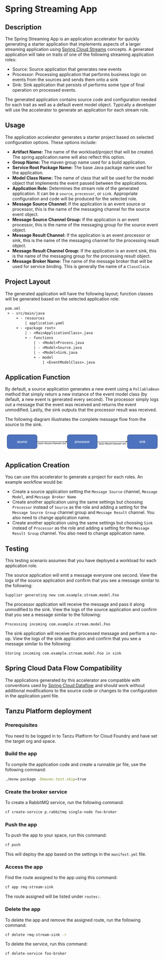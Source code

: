 # Spring Streaming App

## Description

The Spring Streaming App is an application accelerator for quickly generating a starter application that implements aspects of a larger streaming application
using [Spring Cloud Streams](https://docs.spring.io/spring-cloud-stream/docs/current/reference/html/) concepts.  A generated application will take on traits of one of the following streaming application roles:

- Source: Source application that generates new events
- Processor: Processing application that performs business logic on events from the sources and sends them onto a sink
- Sink: Sink application that persists of performs some type of final operation on processed events.

The generated application contains source code and configuration needed for each trait as well as a default event model object.  Typically a developer will use
the accelerator to generate an application for each stream role.

## Usage

The application accelerator generates a starter project based on selected configuration options.  These options include:

* **Artifact Name:**  The name of the workload/project that will be created.  The spring.application.name will also reflect this option.
* **Group Name:** The maven group name used for a build application.
* **Service Root Package Name:**  The base Java package name used for the application.
* **Model Class Name:**  The name of class that will be used for the model object that implements the event passed between the applications.
* **Application Role:** Determines the stream role of the generated application.  It can be a `source`, `processor`, or `sink`.  Appropriate configuration and code will be produced for the selected role.
* **Message Source Channel:** If the application is an event source or processor, this is the name of the messaging channel for the source event object. 
* **Message Source Channel Group:** If the application is an event processor, this is the name of the messaging group for the source event object. 
* **Message Result Channel:** If the application is an event processor or sink, this is the name of the messaging channel for the processing result object. 
* **Message Result Channel Group:** If the application is an event sink, this is the name of the messaging group for the processing result object. 
* **Message Broker Name:** The name of the message broker that will be used for service binding.  This is generally the name of a `ClassClaim`. 

## Project Layout

The generated application will have the following layout; function classes will be generated based on the selected application role:

```
pom.xml
 + - src/main/java
     + - resources
         | application.yaml
     + - <package root>
         | - <MainApplicationClass>.java  
         + - functions
             | - <Model>Process.java
             | - <Model>Source.java
             | - <Model>Sink.java
             + - model
                 | <EventModelClass>.java
```

## Application Function

By default, a source application generates a new event using a `PollableBean` method that simply return a new instance of the event model class (by default, a new event is
generated every second).  The processor simply logs out a message that the event was received and returns the event unmodified.  Lastly, the sink outputs that the 
processor result was received.

The following diagram illustrates the complete message flow from the source to the sink.

![](doc/images/messageFlow.png)

## Application Creation

You can use this accelerator to generate a project for each roles.  An example workflow would be:

* Create a source application setting the `Message Source` channel, `Message Model`, and `Message Broker Name`
* Create another application using the same settings but choosing `Processor` instead of  `Source` as the role and adding a setting for the `Message Source Group` channel group and `Message Result` channel.  You also need to change application name.
* Create another application using the same settings but choosing `Sink` instead of `Processor` as the role and adding a setting for the `Message Result Group` channel.  You also need to change application name.

## Testing

This testing scenario assumes that you have deployed a workload for each application role.

The source application will emit a message everyone one second.  View the logs of the source application and confirm that you see a message similar to the following:

```
Supplier generating new com.example.stream.model.Foo
```

The processor application will receive the message and pass it along unmodified to the sink.  View the logs of the source application and confirm that you see a message 
similar to the following:

```
Processing incoming com.example.stream.model.Foo
```

The sink application will receive the processed message and perform a no-op.  View the logs of the sink application and confirm that you see a message 
similar to the following:

```
Storing incoming com.example.stream.model.Foo in sink
```

## Spring Cloud Data Flow Compatibility

The applications generated by this accelerator are compatible with conventions used by [Spring Cloud Dataflow](https://dataflow.spring.io/) and should work without additional modifications 
to the source code or changes to the configuration in the application.yaml file.

## Tanzu Platform deployment


### Prerequisites

You need to be logged in to Tanzu Platform for Cloud Foundry and have set the target org and space.

### Build the app

To compile the application code and create a runnable jar file, use the following command:

```sh
./mvnw package -Dmaven.test.skip=true
```

### Create the broker service

To create a RabbitMQ service, run the following command:

```sh
cf create-service p.rabbitmq single-node foo-broker
```

### Push the app

To push the app to your space, run this command:

```sh
cf push
```

This will deploy the app based on the settings in the `manifest.yml` file.

### Access the app

Find the route assigned to the app using this command:

```sh
cf app rmq-stream-sink
```

The route assigned will be listed under `routes:`.

### Delete the app

To delete the app and remove the assigned route, run the following command:

```sh
cf delete rmq-stream-sink -r
```

To delete the service, run this command:

```sh
cf delete-service foo-broker
```
